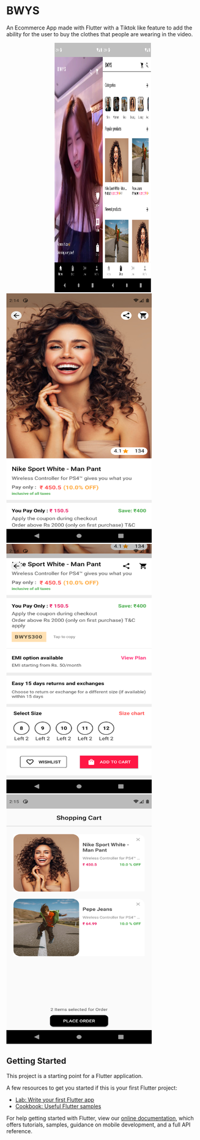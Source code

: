 # BWYS

An Ecommerce App made with Flutter with a Tiktok like feature to add the ability for the user to buy the clothes that people are wearing in the video.

<head> 
	<title> 
	</title> 
	<style> 
	.boxes{ 
	width:50%; 
	float:left; 
	} 
	#mainDiv{ 
		width:50%; 
margin:auto; 
	} 
	img{ 
		max-width:100%; 
	} 
</style> 
   </head> 
   
<div id="mainDiv"> 
    <div id="divOne" class="boxes"> 
       <img src="Screenshot_1638866651.png" width="380" height="650" title="Ecommerce app" alt="Ecommerce app"/>
    </div> 
    <div id="divTwo" class="boxes"> 
       <img src="Screenshot_1638866657.png" width="380" height="650" title="Ecommerce app" alt="Ecommerce app"/>
    </div> 
</div> 

<img src="Screenshot_1638866666.png" width="380" height="650" title="Show video" alt="Ecommerce app"/>
<img src="Screenshot_1638866675.png" width="380" height="650" title="Show video" alt="Ecommerce app"/>
<img src="Screenshot_1638866710.png" width="380" height="650" title="Show video" alt="Ecommerce app"/>

## Getting Started

This project is a starting point for a Flutter application.

A few resources to get you started if this is your first Flutter project:

- [Lab: Write your first Flutter app](https://flutter.dev/docs/get-started/codelab)
- [Cookbook: Useful Flutter samples](https://flutter.dev/docs/cookbook)

For help getting started with Flutter, view our
[online documentation](https://flutter.dev/docs), which offers tutorials,
samples, guidance on mobile development, and a full API reference.
